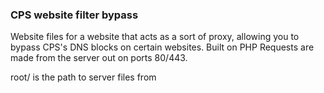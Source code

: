 ### CPS website filter bypass

Website files for a website that acts as a sort of proxy, allowing you to bypass CPS's DNS blocks on certain websites.
Built on PHP
Requests are made from the server out on ports 80/443.

root/ is the path to server files from
